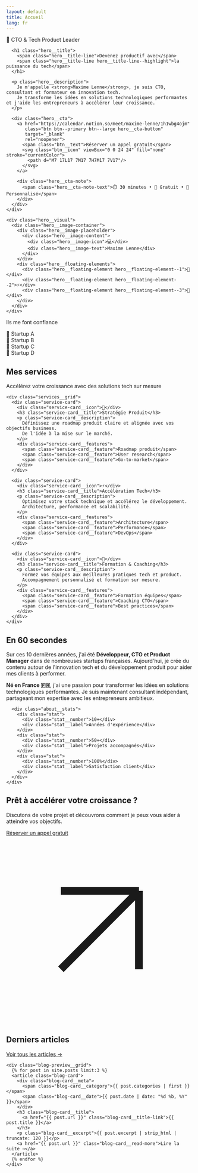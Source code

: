 ```yaml
---
layout: default
title: Accueil
lang: fr
---
```


<!-- Hero Section -->
<section class="hero">
  <div class="hero__container">
    <div class="hero__content">
      <div class="hero__badge">
        <span class="hero__badge-text">🚀 CTO & Tech Product Leader</span>
      </div>
      
      <h1 class="hero__title">
        <span class="hero__title-line">Devenez productif avec</span>
        <span class="hero__title-line hero__title-line--highlight">la puissance du tech</span>
      </h1>
      
      <p class="hero__description">
        Je m'appelle <strong>Maxime Lenne</strong>, je suis CTO, consultant et formateur en innovation tech. 
        Je transforme les idées en solutions technologiques performantes et j'aide les entrepreneurs à accélérer leur croissance.
      </p>
      
      <div class="hero__cta">
        <a href="https://calendar.notion.so/meet/maxime-lenne/1h1wbg4ojm" 
           class="btn btn--primary btn--large hero__cta-button"
           target="_blank" 
           rel="noopener">
          <span class="btn__text">Réserver un appel gratuit</span>
          <svg class="btn__icon" viewBox="0 0 24 24" fill="none" stroke="currentColor">
            <path d="M7 17L17 7M17 7H7M17 7V17"/>
          </svg>
        </a>
        
        <div class="hero__cta-note">
          <span class="hero__cta-note-text">⏱️ 30 minutes • 💬 Gratuit • 🎯 Personnalisé</span>
        </div>
      </div>
    </div>
    
    <div class="hero__visual">
      <div class="hero__image-container">
        <div class="hero__image-placeholder">
          <div class="hero__image-content">
            <div class="hero__image-icon">💻</div>
            <div class="hero__image-text">Maxime Lenne</div>
          </div>
        </div>
        <div class="hero__floating-elements">
          <div class="hero__floating-element hero__floating-element--1">🚀</div>
          <div class="hero__floating-element hero__floating-element--2">⚡</div>
          <div class="hero__floating-element hero__floating-element--3">🎯</div>
        </div>
      </div>
    </div>
  </div>
</section>

<!-- Trust Section -->
<section class="trust">
  <div class="trust__container">
    <p class="trust__text">Ils me font confiance</p>
    <div class="trust__logos">
      <div class="trust__logo">🏢 Startup A</div>
      <div class="trust__logo">🏢 Startup B</div>
      <div class="trust__logo">🏢 Startup C</div>
      <div class="trust__logo">🏢 Startup D</div>
    </div>
  </div>
</section>

<!-- Services Section -->
<section class="services">
  <div class="services__container">
    <div class="services__header">
      <h2 class="services__title">Mes services</h2>
      <p class="services__subtitle">Accélérez votre croissance avec des solutions tech sur mesure</p>
    </div>
    
    <div class="services__grid">
      <div class="service-card">
        <div class="service-card__icon">🎯</div>
        <h3 class="service-card__title">Stratégie Produit</h3>
        <p class="service-card__description">
          Définissez une roadmap produit claire et alignée avec vos objectifs business. 
          De l'idée à la mise sur le marché.
        </p>
        <div class="service-card__features">
          <span class="service-card__feature">Roadmap produit</span>
          <span class="service-card__feature">User research</span>
          <span class="service-card__feature">Go-to-market</span>
        </div>
      </div>
      
      <div class="service-card">
        <div class="service-card__icon">⚡</div>
        <h3 class="service-card__title">Accélération Tech</h3>
        <p class="service-card__description">
          Optimisez votre stack technique et accélérez le développement. 
          Architecture, performance et scalabilité.
        </p>
        <div class="service-card__features">
          <span class="service-card__feature">Architecture</span>
          <span class="service-card__feature">Performance</span>
          <span class="service-card__feature">DevOps</span>
        </div>
      </div>
      
      <div class="service-card">
        <div class="service-card__icon">🚀</div>
        <h3 class="service-card__title">Formation & Coaching</h3>
        <p class="service-card__description">
          Formez vos équipes aux meilleures pratiques tech et product. 
          Accompagnement personnalisé et formation sur mesure.
        </p>
        <div class="service-card__features">
          <span class="service-card__feature">Formation équipes</span>
          <span class="service-card__feature">Coaching CTO</span>
          <span class="service-card__feature">Best practices</span>
        </div>
      </div>
    </div>
  </div>
</section>

<!-- About Section -->
<section class="about">
  <div class="about__container">
    <div class="about__content">
      <div class="about__text">
        <h2 class="about__title">En 60 secondes</h2>
        <p class="about__description">
          Sur ces 10 dernières années, j'ai été <strong>Développeur, CTO et Product Manager</strong> 
          dans de nombreuses startups françaises. Aujourd'hui, je crée du contenu autour de 
          l'innovation tech et du développement produit pour aider mes clients à performer.
        </p>
        <p class="about__description">
          <strong>Né en France 🇫🇷</strong>, j'ai une passion pour transformer les idées en solutions 
          technologiques performantes. Je suis maintenant consultant indépendant, 
          partageant mon expertise avec les entrepreneurs ambitieux.
        </p>
      </div>
      
      <div class="about__stats">
        <div class="stat">
          <div class="stat__number">10+</div>
          <div class="stat__label">Années d'expérience</div>
        </div>
        <div class="stat">
          <div class="stat__number">50+</div>
          <div class="stat__label">Projets accompagnés</div>
        </div>
        <div class="stat">
          <div class="stat__number">100%</div>
          <div class="stat__label">Satisfaction client</div>
        </div>
      </div>
    </div>
  </div>
</section>

<!-- CTA Section -->
<section class="cta">
  <div class="cta__container">
    <div class="cta__content">
      <h2 class="cta__title">Prêt à accélérer votre croissance ?</h2>
      <p class="cta__description">
        Discutons de votre projet et découvrons comment je peux vous aider à atteindre vos objectifs.
      </p>
      <a href="https://calendar.notion.so/meet/maxime-lenne/1h1wbg4ojm" 
         class="btn btn--primary btn--large cta__button"
         target="_blank" 
         rel="noopener">
        <span class="btn__text">Réserver un appel gratuit</span>
        <svg class="btn__icon" viewBox="0 0 24 24" fill="none" stroke="currentColor">
          <path d="M7 17L17 7M17 7H7M17 7V17"/>
        </svg>
      </a>
    </div>
  </div>
</section>

<!-- Blog Preview Section -->
<section class="blog-preview">
  <div class="blog-preview__container">
    <div class="blog-preview__header">
      <h2 class="blog-preview__title">Derniers articles</h2>
      <a href="/blog/" class="blog-preview__link">Voir tous les articles →</a>
    </div>
    
    <div class="blog-preview__grid">
      {% for post in site.posts limit:3 %}
      <article class="blog-card">
        <div class="blog-card__meta">
          <span class="blog-card__category">{{ post.categories | first }}</span>
          <span class="blog-card__date">{{ post.date | date: "%d %b, %Y" }}</span>
        </div>
        <h3 class="blog-card__title">
          <a href="{{ post.url }}" class="blog-card__title-link">{{ post.title }}</a>
        </h3>
        <p class="blog-card__excerpt">{{ post.excerpt | strip_html | truncate: 120 }}</p>
        <a href="{{ post.url }}" class="blog-card__read-more">Lire la suite →</a>
      </article>
      {% endfor %}
    </div>
  </div>
</section>

